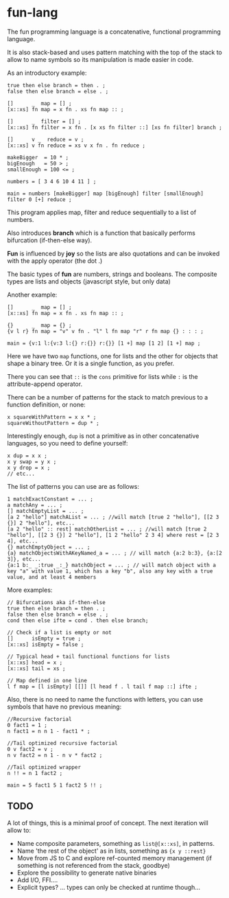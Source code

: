 # fun-lang
The fun programming language is a concatenative, functional programming language.

It is also stack-based and uses pattern matching with the top of the stack to allow to name symbols so its manipulation is made easier in code.

As an introductory example:

```
true then else branch = then . ;
false then else branch = else . ;

[]      _  map = [] ;
[x::xs] fn map = x fn . xs fn map :: ;

[]      _  filter = [] ;
[x::xs] fn filter = x fn . [x xs fn filter ::] [xs fn filter] branch ;

[]      v _  reduce = v ;
[x::xs] v fn reduce = xs v x fn . fn reduce ;

makeBigger  = 10 * ;
bigEnough   = 50 > ;
smallEnough = 100 <= ;

numbers = [ 3 4 6 10 4 11 ] ;

main = numbers [makeBigger] map [bigEnough] filter [smallEnough] filter 0 [+] reduce ;
```

This program applies map, filter and reduce sequentially to a list of numbers.

Also introduces __branch__ which is a function that basically performs bifurcation (if-then-else way).

__Fun__ is influenced by __joy__ so the lists are also quotations and can be invoked with the apply operator (the dot .)

The basic types of __fun__ are numbers, strings and booleans.
The composite types are lists and objects (javascript style, but only data)

Another example:
```
[]      _  map = [] ;
[x::xs] fn map = x fn . xs fn map :: ;

{}      _  map = {} ;
{v l r} fn map = "v" v fn . "l" l fn map "r" r fn map {} : : : ;

main = {v:1 l:{v:3 l:{} r:{}} r:{}} [1 +] map [1 2] [1 +] map ;
```

Here we have two `map` functions, one for lists and the other for objects that shape a binary tree.
Or it is a single function, as you prefer.

There you can see that `::` is the `cons` primitive for lists while `:` is the attribute-append operator.

There can be a number of patterns for the stack to match previous to a function definition, or none:

```
x squareWithPattern = x x * ;
squareWithoutPattern = dup * ;
```

Interestingly enough, `dup` is not a primitive as in other concatenative languages, so you need to define yourself:
```
x dup = x x ;
x y swap = y x ;
x y drop = x ;
// etc...
```

The list of patterns you can use are as follows:
```
1 matchExactConstant = ... ;
a matchAny = ... ;
[] matchEmptyList = ... ;
[a 2 "hello"] matchAList = ... ; //will match [true 2 "hello"], [[2 3 {}] 2 "hello"], etc...
[a 2 "hello" :: rest] matchOtherList = ... ; //will match [true 2 "hello"], [[2 3 {}] 2 "hello"], [1 2 "hello" 2 3 4] where rest = [2 3 4], etc...
{} matchEmptyObject = ... ;
{a} matchObjectsWithAKeyNamed_a = ... ; // will match {a:2 b:3}, {a:[2 3]}, etc...
{a:1 b:_ _:true _:_} matchObject = ... ; // will match object with a key "a" with value 1, which has a key "b", also any key with a true value, and at least 4 members
```

More examples:
```
// Bifurcations aka if-then-else
true then else branch = then . ;
false then else branch = else . ;
cond then else ifte = cond . then else branch;

// Check if a list is empty or not
[]      isEmpty = true ;
[x::xs] isEmpty = false ;

// Typical head + tail functional functions for lists
[x::xs] head = x ;
[x::xs] tail = xs ;

// Map defined in one line
l f map = [l isEmpty] [[]] [l head f . l tail f map ::] ifte ;

```

Also, there is no need to name the functions with letters, you can use symbols that have no previous meaning:
```
//Recursive factorial
0 fact1 = 1 ;
n fact1 = n n 1 - fact1 * ;

//Tail optimized recursive factorial
0 v fact2 = v ;
n v fact2 = n 1 - n v * fact2 ;

//Tail optimized wrapper
n !! = n 1 fact2 ;

main = 5 fact1 5 1 fact2 5 !! ;
```

## TODO
A lot of things, this is a minimal proof of concept.
The next iteration will allow to:
 - Name composite parameters, something as `list@[x::xs]`, in patterns.
 - Name 'the rest of the object' as in lists, something as `{x y ::rest}`
 - Move from JS to C and explore ref-counted memory management (if something is not referenced from the stack, goodbye)
 - Explore the possibility to generate native binaries
 - Add I/O, FFI....
 - Explicit types? ... types can only be checked at runtime though...
 
